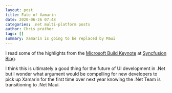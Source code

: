```yaml
---
layout: post
title: Fate of Xamarin
date: 2020-06-26 07:48
categories: .net multi-platform posts
author: Chris prather
tags: []
summary: Xamarin is going to be replaced by Maui
---
```


I read some of the highlights from the [Microsoft Build Keynote](https://mybuild.microsoft.com/sessions/871ef73f-f04a-405b-a0fa-01d7433067d1?source=sessions) at [Syncfusion Blog](https://www.syncfusion.com/blogs/post/goodbye-xamarin-forms-hello-maui.aspx). 

I think this is ultimately a good thing for the future of UI development in .Net but I wonder what argument would be compelling for new developers to pick up Xamarin for the first time over next year knowing the .Net Team is transitioning to .Net Maui. 